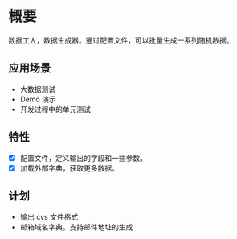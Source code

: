 # 概要

数据工人，数据生成器。通过配置文件，可以批量生成一系列随机数据。

## 应用场景

- 大数据测试
- Demo 演示
- 开发过程中的单元测试

## 特性

- [x] 配置文件，定义输出的字段和一些参数。
- [x] 加载外部字典，获取更多数据。

## 计划

- 输出 cvs 文件格式
- 邮箱域名字典，支持邮件地址的生成

